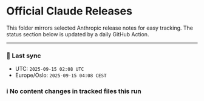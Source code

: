 # Official Claude Releases

This folder mirrors selected Anthropic release notes for easy tracking.
The status section below is updated by a daily GitHub Action.


---

<!-- sync-status:start -->

### 🔄 Last sync
- UTC: `2025-09-15 02:08 UTC`
- Europe/Oslo: `2025-09-15 04:08 CEST`

### ℹ️ No content changes in tracked files this run

<!-- sync-status:end -->

























